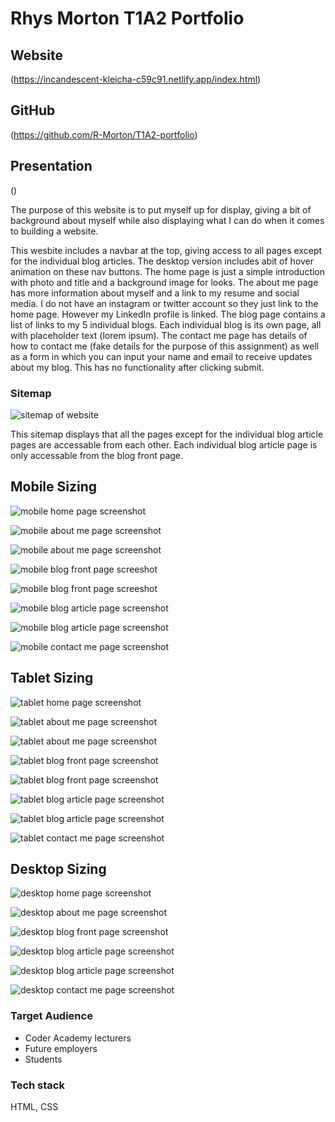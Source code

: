 # Rhys Morton T1A2 Portfolio

## Website
(https://incandescent-kleicha-c59c91.netlify.app/index.html)

## GitHub
(https://github.com/R-Morton/T1A2-portfolio)

## Presentation
()

The purpose of this website is to put myself up for display, giving a bit of background about myself while also displaying what I can do when it comes to building a website.

This wesbite includes a navbar at the top, giving access to all pages except for the individual blog articles. The desktop version includes abit of hover animation on these nav buttons.
The home page is just a simple introduction with photo and title and a background image for looks.
The about me page has more information about myself and a link to my resume and social media. I do not have an instagram or twitter account so they just link to the home page. However my LinkedIn profile is linked.
The blog page contains a list of links to my 5 individual blogs. Each individual blog is its own page, all with placeholder text (lorem ipsum).
The contact me page has details of how to contact me (fake details for the purpose of this assignment) as well as a form in which you can input your name and email to receive updates about my blog. This has no functionality after clicking submit.


### Sitemap
![sitemap of website](./docs/sitemap.png "")

This sitemap displays that all the pages except for the individual blog article pages are accessable from each other. Each individual blog article page is only accessable from the blog front page.

## Mobile Sizing


![mobile home page screenshot](./docs/screenshots/mobile/home-page-mobile.png "Home Page")


![mobile about me page screenshot](./docs/screenshots/mobile/aboutme-mobile-1.png "About Me Page")


![mobile about me page screenshot](./docs/screenshots/mobile/aboutme-mobile-2.png "About Me Page")


![mobile blog front page screeshot](./docs/screenshots/mobile/blog-front-mobile-1.png "Blog Front Page")


![mobile blog front page screeshot](./docs/screenshots/mobile/blog-front-mobile-2.png "Blog Front Page")


![mobile blog article page screenshot](./docs/screenshots/mobile/blog-article-mobile-1.png "Blog Article Page")


![mobile blog article page screenshot](./docs/screenshots/mobile/blog-article-mobile-2.png "Blog Article Page")


![mobile contact me page screenshot](./docs/screenshots/mobile/contact-me-mobile.png "Contact Me Page")


## Tablet Sizing


![tablet home page screenshot](./docs/screenshots/tablet/home-page-tablet.png "Home Page")


![tablet about me page screenshot](./docs/screenshots/tablet/about-me-tablet-1.png "About Me Page")


![tablet about me page screenshot](./docs/screenshots/tablet/about-me-tablet-2.png "About Me Page")


![tablet blog front page screenshot](./docs/screenshots/tablet/blog-front-tablet-1.png "Blog Front Page")


![tablet blog front page screenshot](./docs/screenshots/tablet/blog-front-tablet-2.png "Blog Front Page")


![tablet blog article page screenshot](./docs/screenshots/tablet/blog-article-tablet-1.png "Blog Article Page")


![tablet blog article page screenshot](./docs/screenshots/tablet/blog-article-tablet-2.png "Blog Article Page")


![tablet contact me page screenshot](./docs/screenshots/tablet/contact-me-tablet.png "Contact Me Page")


## Desktop Sizing


![desktop home page screenshot](./docs/screenshots/desktop/home-page-desktop.png "Home Page")


![desktop about me page screenshot](./docs/screenshots/desktop/about-me-desktop.png "About Me Page")


![desktop blog front page screenshot](./docs/screenshots/desktop/blog-front-desktop.png "Blog Front Page")


![desktop blog article page screenshot](./docs/screenshots/desktop/blog-article-desktop-1.png "Blog Article Page")


![desktop blog article page screenshot](./docs/screenshots/desktop/blog-article-desktop-2.png "Blog Article Page")


![desktop contact me page screenshot](./docs/screenshots/desktop/contact-me-destop.png "Contact Me Page")


### Target Audience
* Coder Academy lecturers
* Future employers
* Students

### Tech stack
HTML, CSS

